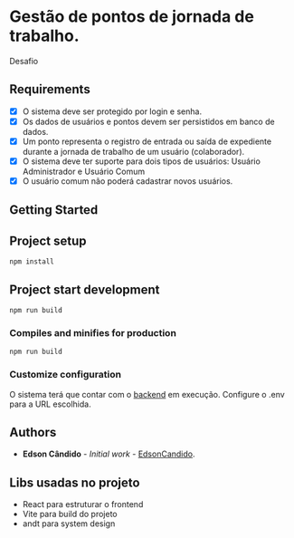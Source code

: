 #  Gestão de pontos de jornada de trabalho.

 Desafio

## Requirements

 - [x] O sistema deve ser protegido por login e senha.
 - [x] Os dados de usuários e pontos devem ser persistidos em banco de dados.
 - [x] Um ponto representa o registro de entrada ou saída de expediente durante a jornada de trabalho de um usuário (colaborador).
 - [x] O sistema deve ter suporte para dois tipos de usuários: Usuário Administrador e Usuário Comum
 - [x] O usuário comum não poderá cadastrar novos usuários.

## Getting Started

## Project setup
```
npm install         
```

## Project start development
```
npm run build      
```

### Compiles and minifies for production
```
npm run build
```

### Customize configuration
O sistema terá que contar com o [backend](https://github.com/EdsonCandido/gestao-jornada-api) em execução.
Configure o .env para a URL escolhida.

## Authors

* **Edson Cândido** - *Initial work* - [EdsonCandido](https://github.com/EdsonCandido).

## Libs usadas no projeto

* React para estruturar o frontend
* Vite para build do projeto
* andt para system design
